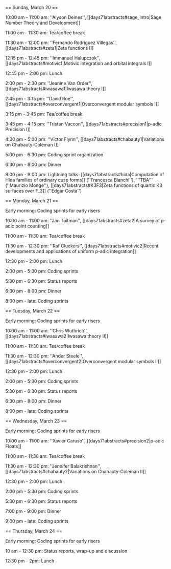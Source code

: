 == Sunday, March 20 ==

10:00 am - 11:00 am: ''Alyson Deines'', [[days71abstracts#sage_intro|Sage Number Theory and Development]]

11:00 am - 11:30 am: Tea/coffee break

11:30 am - 12:00 pm: ''Fernando Rodriguez Villegas'', [[days71abstracts#zeta1|Zeta functions I]]

12:15 pm - 12:45 pm: ''Immanuel Halupczok'', [[days71abstracts#motivic1|Motivic integration and orbital integrals I]]

12:45 pm -  2:00 pm: Lunch

2:00 pm -  2:30 pm: ''Jeanine Van Order'', [[days71abstracts#iwasawa1|Iwasawa theory I]]

2:45 pm -  3:15 pm: ''David Roe'', [[days71abstracts#overconvergent1|Overconvergent modular symbols I]]

3:15 pm -  3:45 pm: Tea/coffee break

3:45 pm -  4:15 pm: ''Tristan Vaccon'', [[days71abstracts#precision1|p-adic Precision I]]

4:30 pm -  5:00 pm: ''Victor Flynn'', [[days71abstracts#chabauty1|Variations on Chabauty-Coleman I]]

5:00 pm -  6:30 pm: Coding sprint organization

6:30 pm - 8:00 pm: Dinner

8:00 pm - 9:00 pm: Lightning talks: [[days71abstracts#hida|Computation of Hida families of ordinary cusp forms]] (''Francesca Bianchi''), '''TBA''' (''Maurizio Monge''), [[days71abstracts#K3F3|Zeta functions of quartic K3 surfaces over F_3]] (''Edgar Costa'')

== Monday, March 21 ==

Early morning: Coding sprints for early risers

10:00 am - 11:00 am: ''Jan Tuitman'', [[days71abstracts#zeta2|A survey of p-adic point counting]]

11:00 am - 11:30 am: Tea/coffee break

11:30 am - 12:30 pm: ''Raf Cluckers'', [[days71abstracts#motivic2|Recent developments and applications of uniform p-adic integration]]

12:30 pm - 2:00 pm: Lunch

2:00 pm - 5:30 pm: Coding sprints

5:30 pm - 6:30 pm: Status reports

6:30 pm - 8:00 pm: Dinner

8:00 pm - late: Coding sprints 

== Tuesday, March 22 ==

Early morning: Coding sprints for early risers

10:00 am - 11:00 am: ''Chris Wuthrich'', [[days71abstracts#iwasawa2|Iwasawa theory II]]

11:00 am - 11:30 am: Tea/coffee break

11:30 am - 12:30 pm: ''Ander Steele'', [[days71abstracts#overconvergent2|Overconvergent modular symbols II]]

12:30 pm - 2:00 pm: Lunch

2:00 pm - 5:30 pm: Coding sprints

5:30 pm - 6:30 pm: Status reports

6:30 pm - 8:00 pm: Dinner

8:00 pm - late: Coding sprints 

== Wednesday, March 23 ==

Early morning: Coding sprints for early risers

10:00 am - 11:00 am: ''Xavier Caruso'', [[days71abstracts#precision2|p-adic Floats]]

11:00 am - 11:30 am: Tea/coffee break

11:30 am - 12:30 pm: ''Jennifer Balakrishnan'', [[days71abstracts#chabauty2|Variations on Chabauty-Coleman II]]

12:30 pm - 2:00 pm: Lunch

2:00 pm - 5:30 pm: Coding sprints

5:30 pm - 6:30 pm: Status reports

7:00 pm - 9:00 pm: Dinner

9:00 pm - late: Coding sprints 

== Thursday, March 24 ==

Early morning: Coding sprints for early risers

10 am - 12:30 pm: Status reports, wrap-up and discussion

12:30 pm - 2pm: Lunch
